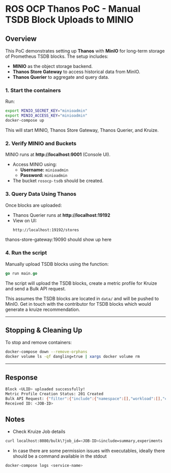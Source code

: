 # ROS OCP Thanos PoC - Manual TSDB Block Uploads to MINIO

## Overview
This PoC demonstrates setting up **Thanos** with **MinIO** for long-term storage of Prometheus TSDB blocks. The setup includes:
- **MINIO** as the object storage backend.
- **Thanos Store Gateway** to access historical data from MinIO.
- **Thanos Querier** to aggregate and query data.

### 1. Start the containers
Run:
```sh
export MINIO_SECRET_KEY="minioadmin"
export MINIO_ACCESS_KEY="minioadmin"
docker-compose up
```
This will start MINIO, Thanos Store Gateway, Thanos Querier, and Kruize.

### 2. Verify MINIO and Buckets
MINIO runs at **http://localhost:9001** (Console UI).
- Access MINIO using:
  - **Username:** `minioadmin`
  - **Password:** `minioadmin`
- The bucket `rosocp-tsdb` should be created.

### 3. Query Data Using Thanos
Once blocks are uploaded:
- Thanos Querier runs at **http://localhost:19192**
- View on UI:
  ```sh
  http://localhost:19192/stores
  ```
thanos-store-gateway:19090 should show up here

### 4. Run the script
Manually upload TSDB blocks using the function:
```go
go run main.go
```
The script will upload the TSDB blocks, create a metric profile for Kruize and send a Bulk API request.

This assumes the TSDB blocks are located in `data/` and will be pushed to MinIO.
Get in touch with the contributor for TSDB blocks which would generate a kruize recommendation.


---

## Stopping & Cleaning Up
To stop and remove containers:
```sh
docker-compose down --remove-orphans
docker volume ls -qf dangling=true | xargs docker volume rm
```

---

## Response

```sh
Block <ULID> uploaded successfully!
Metric Profile Creation Status: 201 Created
Bulk API Request: {"filter":{"include":{"namespace":[],"workload":[],"containers":[],"labels":{}},"exclude":{"namespace":[],"workload":[],"containers":[],"labels":{}}},"time_range":{},"datasource":"thanos"}
Received ID: <JOB-ID>
```

## Notes
- Check Kruize Job details
```sh
curl localhost:8080/bulk\?job_id=<JOB-ID>&include=summary,experiments | jq
```
- In case there are some permission issues with executables, ideally there should be a command available in the stdout
```sh
docker-compose logs <service-name>
```
